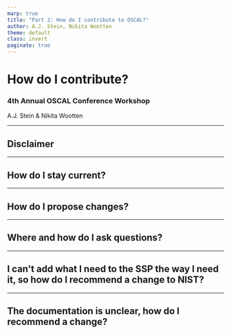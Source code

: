```yaml
---
marp: true
title: "Part 2: How do I contribute to OSCAL?"
author: A.J. Stein, Nikita Wootten
theme: default
class: invert
paginate: true
---
```

<!-- 
This half of the presentation is shorter and less narative-driven.
-->
# How do I contribute?
### 4th Annual OSCAL Conference Workshop
A.J. Stein & Nikita Wootten

---

## Disclaimer

---

## How do I stay current?

---

## How do I propose changes?

---

## Where and how do I ask questions?

---

## I can't add what I need to the SSP the way I need it, so how do I recommend a change to NIST?

---

## The documentation is unclear, how do I recommend a change?